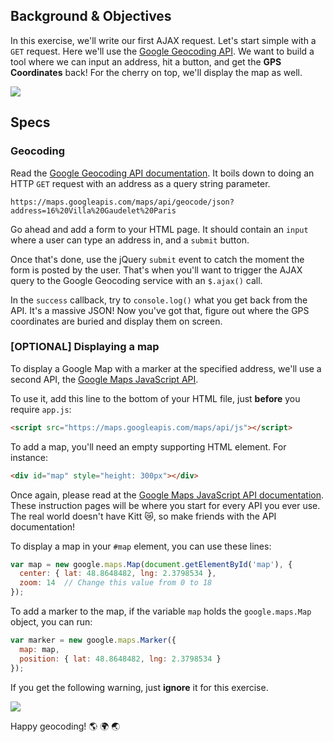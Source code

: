 ## Background & Objectives

In this exercise, we'll write our first AJAX request. Let's start simple with a `GET` request. Here we'll use the [Google Geocoding API](https://developers.google.com/maps/documentation/geocoding/intro). We want to build a tool where we can input an address, hit a button, and get the **GPS Coordinates** back! For the cherry on top, we'll display the map as well.

![](https://raw.githubusercontent.com/lewagon/fullstack-images/master/frontend/ajax_geocoder.gif)

## Specs

### Geocoding

Read the [Google Geocoding API documentation](https://developers.google.com/maps/documentation/geocoding/intro). It boils down to doing an HTTP `GET` request with an address as a query string parameter.

```
https://maps.googleapis.com/maps/api/geocode/json?address=16%20Villa%20Gaudelet%20Paris
```

Go ahead and add a form to your HTML page. It should contain an `input` where a user can type an address in, and a `submit` button.

Once that's done, use the jQuery `submit` event to catch the moment the form is posted by the user. That's when you'll want to trigger the AJAX query to the Google Geocoding service with an `$.ajax()` call.

In the `success` callback, try to `console.log()` what you get back from the API. It's a massive JSON! Now you've got that, figure out where the GPS coordinates are buried and display them on screen.

### [OPTIONAL] Displaying a map

To display a Google Map with a marker at the specified address, we'll use a second API, the [Google Maps JavaScript API](https://developers.google.com/maps/documentation/javascript).

To use it, add this line to the bottom of your HTML file, just **before** you require `app.js`:

```html
<script src="https://maps.googleapis.com/maps/api/js"></script>
```

To add a map, you'll need an empty supporting HTML element. For instance:

```html
<div id="map" style="height: 300px"></div>
```

Once again, please read at the [Google Maps JavaScript API documentation](https://developers.google.com/maps/documentation/javascript). These instruction pages will be where you start for every API you ever use. The real world doesn't have Kitt 😿, so make friends with the API documentation!

To display a map in your `#map` element, you can use these lines:

```js
var map = new google.maps.Map(document.getElementById('map'), {
  center: { lat: 48.8648482, lng: 2.3798534 },
  zoom: 14  // Change this value from 0 to 18
});
```

To add a marker to the map, if the variable `map` holds the `google.maps.Map` object, you can run:

```js
var marker = new google.maps.Marker({
  map: map,
  position: { lat: 48.8648482, lng: 2.3798534 }
});
```

If you get the following warning, just **ignore** it for this exercise.

![](https://raw.githubusercontent.com/lewagon/fullstack-images/master/frontend/google_maps_api_warning.png)

Happy geocoding! 🌎 🌍 🌏
